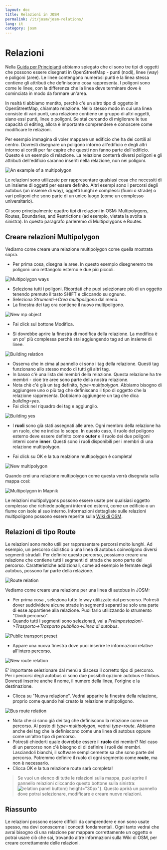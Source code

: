 ```yaml
---
layout: doc
title: Relazioni in JOSM
permalink: /it/josm/josm-relations/
lang: it
category: josm
---
```


Relazioni
==========


Nella [Guida per Principianti](/it/beginner) abbiamo spiegato che ci sono tre tipi di oggetti che possono essere disegnati in OpenStreetMap - punti (nodi), linee (way) e poligoni (aree). Le linee contengono numerosi punti e la linea stessa contiene gli attributi che definiscono cosa rappresenta.  I poligoni sono come le linee, con la differenza che la linea deve terminare dove è cominciata in modo da formare un'area.  

In realtà ti abbiamo mentito, perchè c'è un altro tipo di oggetto in OpenStreetMap, chiamato relazione. Nello stesso modo in cui una linea consiste di vari
punti, una relazione contiene un gruppo di altri oggetti, siano essi punti, linee o poligoni.  Se stai cercando di migliorare le tue capacità di editing, allora è importante comprendere e conoscere come modificare le relazioni.  

Per esempio immagina di voler mappare un edificio che ha dei cortili al centro.  Dovresti disegnare un poligono intorno all'edificio e degli altri intorno ai cortili per far capire che questi non fanno parte dell'edificio.  Questo è un esempio di relazione.  La relazione conterrà diversi poligoni e gli attributi dell'edificio saranno inseriti nella relazione, non nei poligoni.  

![An example of a multipolygon][]

Le relazioni sono utilizzate per rappresentare qualsiasi cosa che necessiti di un insieme di oggetti per essere definito.  Altri esempi sono i percorsi degli autobus (un insieme di way), oggetti lunghi e complessi (fiumi o strade) o vari poligoni che sono parte di un unico luogo (come un complesso universitario).  

Ci sono principalmente quattro tipi di relazioni in OSM: Multipolygons, Routes, Boundaries, and Restrictions (ad esempio, vietata la svolta a sinistra). In questo paragrafo parleremo di Multipolygons e Routes.  

Creare relazioni Multipolygon
-------------------------------

Vediamo come creare una relazione multipolygon come quella mostrata sopra.  

- Per prima cosa, disegna le aree. In questo esempio disegneremo tre poligoni: uno rettangolo esterno e due più piccoli.

![Multipolygon ways][]

- Seleziona tutti i poligoni. Ricordati che puoi selezionare più di un oggetto tenendo premuto il tasto SHIFT e cliccando su ognuno.  
- Seleziona *Strumenti->Crea multipoligono* dal menù.  
- La finestra dei tag ora contiene il nuovo multipoligono.

![New mp object][]

- Fai click sul bottone Modifica.  

- Si dovrebbe aprire la finestra di modifica della relazione. La modifica è un po' più complessa perchè stai aggiungendo tag ad un insieme di linee.  

![Building relation][]

- Osserva che in cima al pannello ci sono i tag della relazione.  Questi tag funzionano allo stesso modo di tutti gli altri tag.  
- In basso c'è una lista dei membri della relazione. Questa relazione ha tre membri - cioè tre aree sono parte della nostra relazione.  
- Nota chè c'è già un tag definito, *type=multipolygon*. Abbiamo bisogno di aggiungere uno o più tag che definiscano il tipo di oggetto che la relazione rappresenta. Dobbiamo aggiungere un tag che dica *building=yes*.  
- Fai click nel riquadro dei tag e aggiungilo.  

![Building yes][]

- I **ruoli** sono già stati assegnati alle aree. Ogni membro della relazione ha un ruolo, che ne indica lo scopo.  In questo caso, il ruolo del poligono esterno deve essere definito come **outer** e il ruolo dei due poligoni interni come **inner**. Questi sono i ruoli disponibili per i membri di una relazione multipolygon.  

- Fai click su OK e la tua realzione multipolygon è completa!  

![New multipolygon][]

Quando crei una relazione multipolygon come questa verrà disegnata sulla mappa così:  

![Multipolygon in Mapnik][]

Le relazioni multipolygons possono essere usate per qualsiasi oggetto complesso che richiede poligoni interni ed esterni, come un edificio o un fiume con isole al suo interno. Informazioni dettagliate sulle relazioni multipoligono possono essere reperite sulla [Wiki di OSM](http://wiki.openstreetmap.org/wiki/IT:Relation:multipolygon).  

Relazioni di tipo Route
----------------

Le relazioni sono molto utili per rappresentare percorsi molto lunghi. Ad esempio, un percorso ciclistico o una linea di autobus coinvolgono diversi segmenti stradali.  Per definire questo percorso, possiamo creare una relazione che contiene tutti i segmenti di strada che sono parte del percorso. Caratteristiche addizionali, come ad esempio le fermate degli autobus, possono far parte della relazione.  

![Route relation][]

Vediamo come creare una relazione per una linea di autobus in JOSM:  

- Per prima cosa , seleziona tutte le way utilizzate dal perscorso. Potresti dover suddividere alcune strade in segmenti separati se solo una parte di esse appartiene alla relazione.  Puoi farlo utilizzando lo strumento "Dividi percorso".  
- Quando tutti i segmenti sono selezionati, vai a *Preimpostazioni->Trasporto->Trasporto pubblico->Linea di autobus*.  

![Public transport preset][]

- Appare una nuova finestra dove puoi inserire le informazioni relative all'intero percorso.

![New route relation][]

E' importante selezionare dal menù a discesa il corretto tipo di percorso. Per i percorsi degli autobus ci sono due possibili opzioni: autobus e filobus. Dovresti inserire anche il nome, il numero della linea, l'origine e la destinazione.

- Clicca su "Nuova relazione". Vedrai apparire la finestra della relazione, proprio come quando hai creato la relazione multipoligono.  

![Bus route relation][]

- Nota che ci sono già dei tag che definiscono la relazione come un percorso. Al posto di *type=multipolygon*, vedrai *type=route*. Abbiamo anche dei tag che la definiscono come una linea di autobus oppure come un'altro tipo di percorso.  
- Potresti chiederti quale dovrebbe essere il **ruolo** dei membri? Nel caso di un percorso non c'è bisogno di di definire i ruoli dei membri.  Lasciandoli bianchi, il software semplicemente sa che sono parte del percorso.  Potremmo definire il ruolo di ogni segmento come **route**, ma non è necessario.  
- Clicca OK e la tua relazione route sarà completa!  

> Se vuoi un elenco di tutte le relazioni sulla mappa, puoi aprire il pannello relazioni cliccando questo bottone sulla sinistra: ![relation panel button][]{: height="30px"}.  Questo aprirà un pannello dove potrai selezionare, modificare e creare nuove relazioni.  

Riassunto
-------

Le relazioni possono essere difficili da comprendere e non sono usate spesso, ma devi conoscerne i concetti fondamentali.  Ogni tanto vedrai che avrai bisogno di una relazione per mappare correttamente un oggetto e potrai usare ciò che sai, trovando altre informazioni sulla Wiki di OSM, per creare correttamente delle relazioni.  


[Multipolygon ways]: /images/josm/multipolygon-ways.png
[Building relation]: /images/josm/building-relation.png
[New relation]: /images/josm/new-relation.png
[Building yes]: /images/josm/building-yes.png
[Outer or inner role]: /images/josm/outer-inner.png
[New multipolygon]: /images/josm/new-multipolygon.png
[New mp object]: /images/josm/new-mp.png
[Multipolygon in mapnik]: /images/josm/multipolygon-mapnik.png
[An example of a multipolygon]: /images/josm/multipolygon-demo.png
[New route relation]: /images/josm/new-route-relation.png
[Route relation]: /images/josm/route-relation.png
[Public transport preset]: /images/josm/public-transport-preset.png
[Bus route relation]: /images/josm/bus-route-relation.png
[relation panel button]: /images/josm/relation-panel-button.png